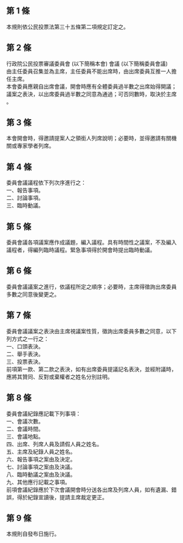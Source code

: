 第 1 條
-------
本規則依公民投票法第三十五條第二項規定訂定之。

第 2 條
-------
行政院公民投票審議委員會 (以下簡稱本會) 會議 (以下簡稱委員會議)  
由主任委員召集並為主席，主任委員不能出席時，由出席委員互推一人擔  
任主席。  
本會委員應親自出席會議，開會時應有全體委員過半數之出席始得開議；  
議案之表決，以出席委員過半數之同意為通過；可否同數時，取決於主席  
。

第 3 條
-------
本會開會時，得邀請提案人之領銜人列席說明；必要時，並得邀請有關機  
關或專家學者列席。

第 4 條
-------
委員會議議程依下列次序進行之：  
一、報告事項。  
二、討論事項。  
三、臨時動議。

第 5 條
-------
委員會議各項議案應作成議題，編入議程。具有時間性之議案，不及編入  
議程者，得編列臨時議程。緊急事項得於開會時提出臨時動議。

第 6 條
-------
委員會議議案之進行，依議程所定之順序；必要時，主席得徵詢出席委員  
多數之同意後變更之。

第 7 條
-------
委員會議議案之表決由主席視議案性質，徵詢出席委員多數之同意，以下  
列方式之一行之：  
一、口頭表決。  
二、舉手表決。  
三、投票表決。  
前項第一款、第二款之表決，如有出席委員提議記名表決，並經附議時，  
應將其贊同、反對或棄權者之姓名分別註明。

第 8 條
-------
委員會議紀錄應記載下列事項：  
一、會議次數。  
二、會議時間。  
三、會議地點。  
四、出席、列席人員及請假人員之姓名。  
五、主席及紀錄人員之姓名。  
六、報告事項之案由及決定。  
七、討論事項之案由及決議。  
八、臨時動議之案由及決議。  
九、其他應行記載之事項。  
前項會議紀錄應於下次會議開會時分送各出席及列席人員，如有遺漏、錯  
誤，得於紀錄宣讀後，提請主席裁定更正。

第 9 條
-------
本規則自發布日施行。

